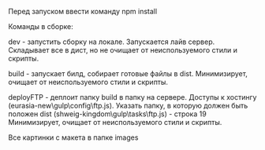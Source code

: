 Перед запуском ввести команду npm install 

Команды в сборке: 

dev - запустить сборку на локале. Запускается лайв сервер. Складывает все в дист, но не очищает от неиспользуемого стили и скрипты.
	
build - запускает билд, собирает готовые файлы в dist. Минимизирует, очищает от неиспользуемого стили и скрипты.
	
deployFTP - деплоит папку build в папку на сервере. Доступы к хостингу (eurasia-new\gulp\config\ftp.js). Указать папку, в которую должен быть положен dist (shweig-kingdom\gulp\tasks\ftp.js) - строка 19
Минимизирует, очищает от неиспользуемого стили и скрипты.

Все картинки с макета в папке images
